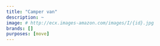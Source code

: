 ```yaml
---
title: "Camper van"
description: ~
image: # http://ecx.images-amazon.com/images/I/{id}.jpg
brands: []
purposes: [move]
---
```

